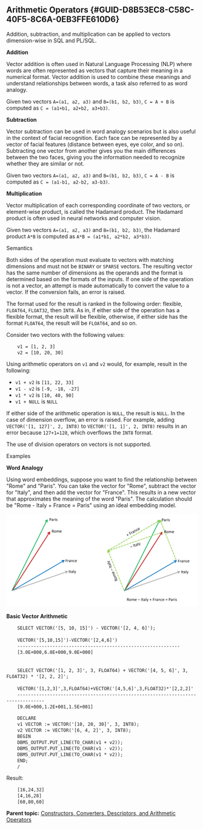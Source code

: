 ## Arithmetic Operators {#GUID-D8B53EC8-C58C-40F5-8C6A-0EB3FFE610D6}

Addition, subtraction, and multiplication can be applied to vectors dimension-wise in SQL and PL/SQL.

**Addition**

Vector addition is often used in Natural Language Processing (NLP) where words are often represented as vectors that capture their meaning in a numerical format. Vector addition is used to combine these meanings and understand relationships between words, a task also referred to as word analogy.

Given two vectors `A=(a1, a2, a3)` and `B=(b1, b2, b3)`, `C = A + B` is computed as `C = (a1+b1, a2+b2, a3+b3)`. 

**Subtraction**

Vector subtraction can be used in word analogy scenarios but is also useful in the context of facial recognition. Each face can be represented by a vector of facial features (distance between eyes, eye color, and so on). Subtracting one vector from another gives you the main differences between the two faces, giving you the information needed to recognize whether they are similar or not.

Given two vectors `A=(a1, a2, a3)` and `B=(b1, b2, b3)`, `C = A - B` is computed as `C = (a1-b1, a2-b2, a3-b3)`. 

**Multiplication**

Vector multiplication of each corresponding coordinate of two vectors, or element-wise product, is called the Hadamard product. The Hadamard product is often used in neural networks and computer vision.

Given two vectors `A=(a1, a2, a3)` and `B=(b1, b2, b3)`, the Hadamard product `A*B` is computed as `A*B = (a1*b1, a2*b2, a3*b3)`. 

Semantics

Both sides of the operation must evaluate to vectors with matching dimensions and must not be `BINARY` or `SPARSE` vectors. The resulting vector has the same number of dimensions as the operands and the format is determined based on the formats of the inputs. If one side of the operation is not a vector, an attempt is made automatically to convert the value to a vector. If the conversion fails, an error is raised. 

The format used for the result is ranked in the following order: flexible, `FLOAT64`, `FLOAT32`, then `INT8`. As in, if either side of the operation has a flexible format, the result will be flexible, otherwise, if either side has the format `FLOAT64`, the result will be `FLOAT64`, and so on. 

Consider two vectors with the following values:
```
    v1 = [1, 2, 3]
    v2 = [10, 20, 30]
```
    

Using arithmetic operators on `v1` and `v2` would, for example, result in the following: 

  * `v1 + v2` is `[11, 22, 33]`
  * `v1 - v2` is `[-9, -18, -27]`
  * `v1 * v2` is `[10, 40, 90]`
  * `v1 + NULL` is `NULL`



If either side of the arithmetic operation is `NULL`, the result is `NULL`. In the case of dimension overflow, an error is raised. For example, adding `VECTOR('[1, 127]', 2, INT8)` to `VECTOR('[1, 1]', 2, INT8)` results in an error because `127+1=128`, which overflows the `INT8` format. 

The use of division operators on vectors is not supported.

Examples

**Word Analogy**

Using word embeddings, suppose you want to find the relationship between "Rome" and "Paris". You can take the vector for "Rome", subtract the vector for "Italy", and then add the vector for "France". This results in a new vector that approximates the meaning of the word "Paris". The calculation should be "Rome - Italy + France = Paris" using an ideal embedding model.

  


![Description of vector_arithmetic_ex.png follows](img/vector_arithmetic_ex.png)  


  


**Basic Vector Arithmetic**
```
    SELECT VECTOR('[5, 10, 15]') - VECTOR('[2, 4, 6]');
    
    VECTOR('[5,10,15]')-VECTOR('[2,4,6]')
    ------------------------------------------------------------
    [3.0E+000,6.0E+000,9.0E+000]
    
    
    SELECT VECTOR('[1, 2, 3]', 3, FLOAT64) + VECTOR('[4, 5, 6]', 3, FLOAT32) * '[2, 2, 2]';
    
    VECTOR('[1,2,3]',3,FLOAT64)+VECTOR('[4,5,6]',3,FLOAT32)*'[2,2,2]'
    --------------------------------------------------------------------------------
    [9.0E+000,1.2E+001,1.5E+001]
```
```
    DECLARE
    v1 VECTOR := VECTOR('[10, 20, 30]', 3, INT8);
    v2 VECTOR := VECTOR('[6, 4, 2]', 3, INT8);
    BEGIN
    DBMS_OUTPUT.PUT_LINE(TO_CHAR(v1 + v2));
    DBMS_OUTPUT.PUT_LINE(TO_CHAR(v1 - v2));
    DBMS_OUTPUT.PUT_LINE(TO_CHAR(v1 * v2));
    END;
    /
```
    

Result:
```
    [16,24,32]
    [4,16,28]
    [60,80,60]
```
    

**Parent topic:** [Constructors, Converters, Descriptors, and Arithmetic Operators](constructors-converters-descriptors-and-arithmetic-operators.md)
